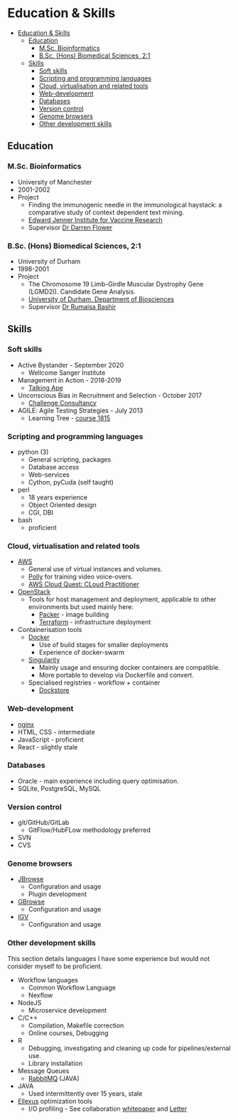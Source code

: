 # Education & Skills

- [Education \& Skills](#education--skills)
  - [Education](#education)
    - [M.Sc. Bioinformatics](#msc-bioinformatics)
    - [B.Sc. (Hons) Biomedical Sciences, 2:1](#bsc-hons-biomedical-sciences-21)
  - [Skills](#skills)
    - [Soft skills](#soft-skills)
    - [Scripting and programming languages](#scripting-and-programming-languages)
    - [Cloud, virtualisation and related tools](#cloud-virtualisation-and-related-tools)
    - [Web-development](#web-development)
    - [Databases](#databases)
    - [Version control](#version-control)
    - [Genome browsers](#genome-browsers)
    - [Other development skills](#other-development-skills)

## Education

### M.Sc. Bioinformatics

- University of Manchester
- 2001-2002
- Project
  - Finding the immunogenic needle in the immunological haystack: a comparative study of context dependent text mining.
  - [Edward Jenner Institute for Vaccine Research](http://www.jenner.ac.uk/home)
  - Supervisor [Dr Darren Flower](http://www.aston.ac.uk/lhs/staff/az-index/dr-darren-flower/)

### B.Sc. (Hons) Biomedical Sciences, 2:1

- University of Durham
- 1998-2001
- Project
  - The Chromosome 19 Limb-Girdle Muscular Dystrophy Gene (LGMD2I). Candidate Gene Analysis.
  - [University of Durham, Department of Biosciences](https://www.dur.ac.uk/biosciences/)
  - Supervisor [Dr Rumaisa Bashir](https://www.linkedin.com/in/rumaisa-bashir-ba7628153/)

## Skills

### Soft skills

- Active Bystander - September 2020
  - Wellcome Sanger Institute
- Management in Action - 2018-2019
  - [Talking Ape](https://www.talking-ape.com/)
- Unconscious Bias in Recruitment and Selection - October 2017
  - [Challenge Consultancy](https://www.challcon.com/)
- AGILE: Agile Testing Strategies - July 2013
  - Learning Tree - [course 1815][lt-agile-url]

### Scripting and programming languages

- python (3)
  - General scripting, packages
  - Database access
  - Web-services
  - Cython, pyCuda (self taught)
- perl
  - 18 years experience
  - Object Oriented design
  - CGI, DBI
- bash
  - proficient

### Cloud, virtualisation and related tools

- [AWS](https://aws.amazon.com/)
  - General use of virtual instances and volumes.
  - [Polly](https://aws.amazon.com/polly/) for training video voice-overs.
  - [AWS Cloud Quest: CLoud Practitioner](https://explore.skillbuilder.aws/learn/course/11458/play/42651/play-cloud-quest-cloud-practitioner)
- [OpenStack](https://www.openstack.org/)
  - Tools for host management and deployment, applicable to other environments but used mainly here:
    - [Packer](https://www.packer.io/) - image building
    - [Terraform](https://www.terraform.io/) - infrastructure deployment
- Containerisation tools
  - [Docker](https://www.docker.com/)
    - Use of build stages for smaller deployments
    - Experience of docker-swarm
  - [Singularity](https://sylabs.io/singularity/)
    - Mainly usage and ensuring docker containers are compatible.
    - More portable to develop via Dockerfile and convert.
  - Specialised registries - workflow + container
    - [Dockstore](https://dockstore.org)

### Web-development

- [nginx](https://www.nginx.com/resources/wiki/)
- HTML, CSS - intermediate
- JavaScript - proficient
- React - slightly stale

### Databases

- Oracle - main experience including query optimisation.
- SQLite, PostgreSQL, MySQL

### Version control

- git/GitHub/GitLab
  - GitFlow/HubFLow methodology preferred
- SVN
- CVS

### Genome browsers

- [JBrowse](https://jbrowse.org)
  - Configuration and usage
  - Plugin development
- [GBrowse](http://gmod.org/wiki/GBrowse)
  - Configuration and usage
- [IGV](http://software.broadinstitute.org/software/igv/)
  - Configuration and usage

### Other development skills

This section details languages I have some experience but would not consider myself to be proficient.

- Workflow languages
  - Common Workflow Language
  - Nexflow
- NodeJS
  - Microservice development
- C/C++
  - Compilation, Makefile correction
  - Online courses, Debugging
- R
  - Debugging, investigating and cleaning up code for pipelines/external use.
  - Library installation
- Message Queues
  - [RabbitMQ][wwdocker-url] (JAVA)
- JAVA
  - Used intermittently over 15 years, stale
- [Ellexus](https://www.ellexus.com/) optimization tools
  - I/O profiling - See collaboration [whitepaper][whitepaper-url] and [Letter][altair-letter]

<!-- refs -->
[whitepaper-url]: https://www.ellexus.com/whitepaper-accelerating-wellcome-sanger-institutes-cloud-based-genomics-pipelines-through-i-o-profiling/
[altair-letter]: https://resources.altair.com/resfile_web_path/file-en/Mistral_CustomerStory_SangerInstitute_Letter_102220.pdf
[wwdocker-url]: https://github.com/cancerit/WwDocker
[lt-agile-url]: https://www.learningtree.co.uk/courses/1815/agile-testing-strategies-and-practices/
